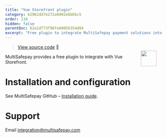 ```yaml
---
title: "Vue Storefront plugin"
category: 62962dd7e272a6002ebbbbc5
order: 118
hidden: false
parentDoc: 62a1d773f96fe80056354d84
excerpt: "Free plugin to integrate MultiSafepay payment solutions into your Vue Storefront application."
---
```

<img src="https://raw.githubusercontent.com/MultiSafepay/docs/master/static/logo/Plugins/Vue_Storefront.svg" width="50" align="right" style="margin: 20px; max-height: 75px"/>

> [View source code](https://github.com/MultiSafepay/vsf-payment-multisafepay) :link:

MultiSafepay provides a free plugin to integrate with Vue Storefront.

# Installation and configuration

See MultiSafepay GitHub – [Installation guide](https://github.com/MultiSafepay/vsf-payment-multisafepay).

# Support

Email <integration@multisafepay.com> 